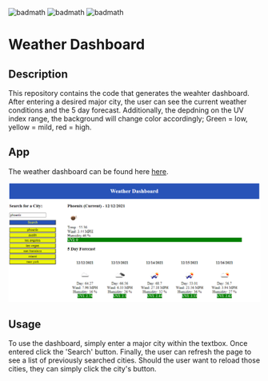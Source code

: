 ![badmath](https://img.shields.io/badge/-HTML-orange) ![badmath](https://img.shields.io/badge/-CSS-blue) ![badmath](https://img.shields.io/badge/-JS-yellow)
# Weather Dashboard

## Description
This repository contains the code that generates the weahter dashboard. After entering a desired major city, the user can see the current weather conditions and the 5 day forecast. Additionally, the depdning on the UV index range, the background will change color accordingly; Green = low, yellow = mild, red = high. 


## App

The weather dashboard can be found here [here](https://nnavarr.github.io/weather-dashboard/).


![alt text](assets/images/dashboard-example.png)

## Usage
To use the dashboard, simply enter a major city within the textbox. Once entered click the 'Search' button. Finally, the user can refresh the page to see a list of previously searched cities. Should the user want to reload those cities, they can simply click the city's button. 